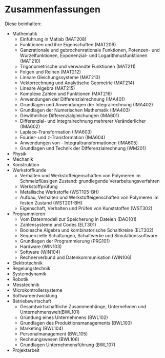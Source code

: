 # Zusammenfassungen 

Diese beinhalten:

- Mathematik
	- Einführung in Matlab (MAT208)
	- Funktionen und ihre Eigenschaften (MAT209)
	- Ganzrationale und gebrochenrationale Funktionen, Potenzen- und Wurzelfunktionen, Exponenzial- und Logarithmusfunktionen (MAT210)
	- Trigonometrische und verwandte Funktionen (MAT211)
	- Folgen und Reihen (MAT212)
	- Lineare Gleichungssysteme (MAT213)
	- Vektorrechnung und Analytische Geometrie (MAT214)
	- Lineare Algebra (MAT215)
	- Komplexe Zahlen und Funktionen (MAT216)
	- Anwendungen der Differenzialrechnung (IMA401)
	- Grundlagen und Anwendungen der Integralrechnung (IMA402)
	- Grundlagen der Numerischen Mathematik (IMA403)
	- Gewöhnlihce Differenzialgleichungen (IMA601)
	- Differenzial- und Integralrechnung mehrerer Veränderlicher (IMA602)
	- Laplace-Transformation (IMA603)
	- Fourier- und z-Transformation (IMA604)
	- Anwendungen von - Integraltransformationen (IMA605)
	- Grundlagen und Technik der Differenzialrechnung (WM201)
- Physik 
- Mechanik
- Konstruktion
- Werkstoffkunde
	- Verhalten und Werkstoffeigenschaften von Polymeren im Schmelzflüssigen Zustand: grundlegende Verarbeitungsverfahren
	- Werkstoffprüfung
	- Metallische Werkstoffe (WST105-BH)
	- Aufbau, Verhalten und Werkstoffeigenschaften von Polymeren im festen Zustand (WST201-BH)
	- Eigenschaft, Verhalten und Prüfen von Kunststoffen (WST302)
- Programmieren
	- Vom Datenmodell zur Speicherung in Dateien (DAO101)
	- Zahlensysteme und Codes (ELT301)
	- Boolesche Algebra und kombinatorische Schaltkreise (ELT302)
	- Sequenzielle Schaltungen, Schaltwerke und Simulationssoftware
	- Grundlagen der Programmierung (PRG101)
	- Hardware (WIN103)
	- Software (WIN104)
	- Rechnerverbund und Datenkommunikation (WIN106)
- Elektrotechnik
- Regelungstechnik
- Systemdynamik
- Robotik
- Messtechnik
- Microkontrollersysteme
- Softwareentwicklung
- Betriebswirtschaft
	- Gesamtwirtschaftliche Zusammenhänge, Unternehmen und Unternehmenswelt(BWL101)
	- Gründung eines Unternehmens (BWL102)
	- Grundlagen des Produktionsmanagements (BWL103)
	- Marketing (BWL104)
	- Personalmanagement (BWL105)
	- Rechnungswesen (BWL106)
	- Grundlagen Unternehmensführung (BWL107)
- Projektarbeit